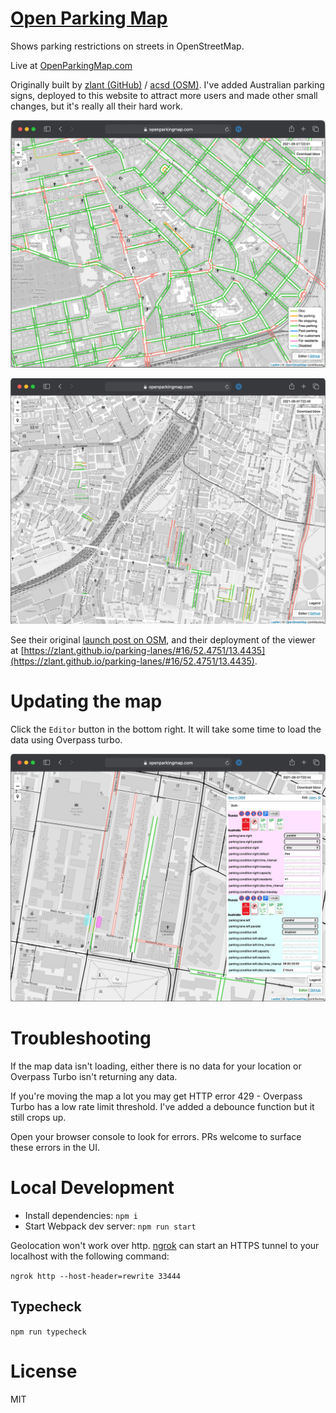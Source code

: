 [Open Parking Map](https://openparkingmap.com)
==================

Shows parking restrictions on streets in OpenStreetMap.

Live at [OpenParkingMap.com](https://openparkingmap.com)

Originally built by [zlant (GitHub)](https://github.com/zlant/) / [acsd (OSM)](https://www.openstreetmap.org/user/acsd/). I've added Australian parking signs,
deployed to this website to attract more users and made other small changes, but it's really all
their hard work.

![Screenshot of Berlin](/screenshots/berlin-screenshot-sep-21.jpg?raw=true)

![Screenshot of Sydney Central & Refern](/screenshots/redfern-and-central-screenshot-sep-21.jpg?raw=true)

See their original [launch post on OSM](https://www.openstreetmap.org/user/acsd/diary/45026), and
their deployment of the viewer at [https://zlant.github.io/parking-lanes/#16/52.4751/13.4435](https://zlant.github.io/parking-lanes/#16/52.4751/13.4435).

# Updating the map

Click the `Editor` button in the bottom right. It will take some time to load the data using
Overpass turbo.

![Screenshot of Refern](/screenshots/redfern-screenshot-sep-21.jpg?raw=true)

# Troubleshooting
If the map data isn't loading, either there is no data for your location or Overpass Turbo isn't
returning any data.

If you're moving the map a lot you may get HTTP error 429 - Overpass Turbo has a low rate limit
threshold. I've added a debounce function but it still crops up.

Open your browser console to look for errors. PRs welcome to surface these errors in the UI.

# Local Development
- Install dependencies: `npm i`
- Start Webpack dev server: `npm run start`

Geolocation won't work over http. [ngrok](https://ngrok.com/docs) can start an HTTPS tunnel to your
localhost with the following command:

`ngrok http --host-header=rewrite 33444`

## Typecheck

`npm run typecheck`

# License
MIT
